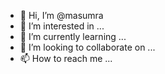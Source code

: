 - 👋 Hi, I’m @masumra
- 👀 I’m interested in ...
- 🌱 I’m currently learning ...
- 💞️ I’m looking to collaborate on ...
- 📫 How to reach me ...

<!---
masumra/masumra is a ✨ special ✨ repository because its `README.md` (this file) appears on your GitHub profile.
You can click the Preview link to take a look at your changes.
--->
